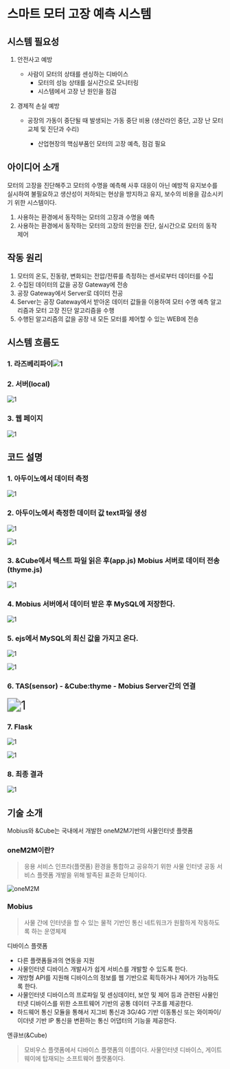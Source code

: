 # 스마트 모터 고장 예측 시스템



## 시스템 필요성

1. 안전사고 예방

   - 사람이 모터의 상태를 센싱하는 디바이스
     - 모터의 성능 상태를 실시간으로 모니터링
     - 시스템에서 고장 난 원인을 점검

2. 경제적 손실 예방

   - 공장의 가동이 중단될 때 발생되는 가동 중단 비용 (생산라인 중단, 고장 난 모터 교체 및 진단과 수리)

     - 산업현장의 핵심부품인 모터의 고장 예측, 점검 필요

     

## 아이디어 소개

모터의 고장을 진단해주고 모터의 수명을 예측해 사후 대응이 아닌 예방적 유지보수를 실시하여 불필요하고 생산성이 저하되는 현상을 방지하고 유지, 보수의 비용을 감소시키기 위한 시스템이다.

1. 사용하는 환경에서 동작하는 모터의 고장과 수명을 예측
2. 사용하는 환경에서 동작하는 모터의 고장의 원인을 진단, 실시간으로 모터의 동작 제어



## 작동 원리

1. 모터의 온도, 진동량, 변화되는 전압/전류를 측정하는 센서로부터 데이터를 수집
2. 수집된 데이터의 값을 공장 Gateway에 전송
3. 공장 Gateway에서 Server로 데이터 전공
4. Server는 공장 Gateway에서 받아온 데이터 값들을 이용하여 모터 수명 예측 알고리즘과 모터 고장 진단 알고리즘을 수행
5. 수행된 알고리즘의 값을 공장 내 모든 모터를 제어할 수 있는 WEB에 전송



## 시스템 흐름도

### 1. 라즈베리파이![1](./Asset/시스템흐름도1.JPG)

### 2. 서버(local)

![1](./Asset/시스템흐름도2.JPG)

### 3. 웹 페이지

![1](./Asset/시스템흐름도3.JPG)

## 코드 설명

### 1. 아두이노에서 데이터 측정

![1](./Asset/1.JPG)

### 2. 아두이노에서 측정한 데이터 값 text파일 생성

![1](./Asset/2.JPG)

![1](./Asset/3.JPG)

### 3. &Cube에서 텍스트 파일 읽은 후(app.js) Mobius 서버로 데이터 전송(thyme.js)

![1](./Asset/4.JPG)

### 4. Mobius 서버에서 데이터 받은 후 MySQL에 저장한다.

![1](./Asset/5.JPG)

### 5. ejs에서 MySQL의 최신 값을 가지고 온다.

![1](./Asset/6.JPG)

![1](./Asset/7.JPG)

### 6. TAS(sensor) - &Cube:thyme - Mobius Server간의 연결

<img src="./Asset/8.JPG" alt="1" style="zoom:200%;" />

### 7. Flask

![1](./Asset/9.JPG)

![1](./Asset/10.JPG)

### 8. 최종 결과

![1](./Asset/11.JPG)



## 기술 소개

Mobius와 &Cube는 국내에서 개발한 oneM2M기반의 사물인터넷 플랫폼



### oneM2M이란?

> 응용 서비스 인프라(플랫폼) 환경을 통합하고 공유하기 위한 사물 인터넷 공동 서비스 플랫폼 개발을 위해 발족된 표준화 단체이다.

![oneM2M](https://img1.daumcdn.net/thumb/R1280x0/?scode=mtistory2&fname=https%3A%2F%2Fblog.kakaocdn.net%2Fdn%2Fc8GcCx%2FbtqyjcH9t9s%2FletibIpwuriuWX17Od8zP0%2Fimg.png)



### Mobius

> 사물 간에 인터넷을 할 수 있는 물적 기반인 통신 네트워크가 원활하게 작동하도록 하는 운영체제



디바이스 플랫폼

- 다른 플랫폼들과의 연동을 지원
- 사물인터넷 디바이스 개발사가 쉽게 서비스를 개발할 수 있도록 한다.
- 개방형 API를 지원해 디바이스의 정보를 웹 기반으로 획득하거나 제어가 가능하도록 한다.
- 사물인터넷 디바이스의 프로파일 및 센싱데이터, 보안 및 제어 등과 관련된 사물인터넷 디바이스를 위한 소프트웨어 기반의 공통 데이터 구조를 제공한다.
- 하드웨어 통신 모듈을 통해서 지그비 통신과 3G/4G 기반 이동통신 또는 와이파이/이더넷 기반 IP 통신을 변환하는 통신 어댑터의 기능을 제공한다.



엔큐브(&Cube)

> 모비우스 플랫폼에서 디바이스 플랫폼의 이름이다. 사물인터넷 디바이스, 게이트웨이에 탑재되는 소프트웨어 플랫폼이다.